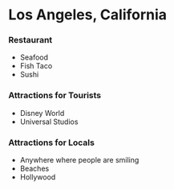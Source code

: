 # Los Angeles, California

### Restaurant
- Seafood
- Fish Taco
- Sushi

### Attractions for Tourists

- Disney World
- Universal Studios

### Attractions for Locals

- Anywhere where people are smiling
- Beaches
- Hollywood
